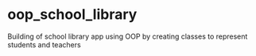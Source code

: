 # oop_school_library
Building of school library app using OOP by creating classes to represent students and teachers

